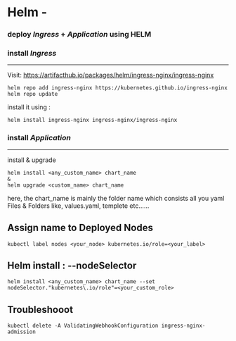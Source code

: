 # Helm - 

### deploy *Ingress* + *Application* using HELM

### install *Ingress*
---------------------

Visit: https://artifacthub.io/packages/helm/ingress-nginx/ingress-nginx
```
helm repo add ingress-nginx https://kubernetes.github.io/ingress-nginx
helm repo update
```

install it using : 
```
helm install ingress-nginx ingress-nginx/ingress-nginx
```

### install *Application*
-------------------------
install & upgrade
```
helm install <any_custom_name> chart_name
&
helm upgrade <custom_name> chart_name
```
here, the chart_name is mainly the folder name which consists all you yaml Files & Folders like, values.yaml, templete etc......


Assign name to Deployed Nodes
-----------------------------
```
kubectl label nodes <your_node> kubernetes.io/role=<your_label>
```


Helm install :  --nodeSelector
-------------------------------
```
helm install <any_custom_name> chart_name --set nodeSelector."kubernetes\.io/role"=<your_custom_role>
```

Troubleshooot
------------------------
```
kubectl delete -A ValidatingWebhookConfiguration ingress-nginx-admission
```







